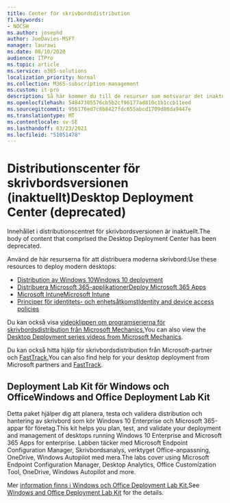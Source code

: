 ```yaml
---
title: Center för skrivbordsdistribution
f1.keywords:
- NOCSH
ms.author: josephd
author: JoeDavies-MSFT
manager: laurawi
ms.date: 08/10/2020
audience: ITPro
ms.topic: article
ms.service: o365-solutions
localization_priority: Normal
ms.collection: M365-subscription-management
ms.custom: it-pro
description: Så här kommer du till de resurser som motsvarar det inaktuella distributionscentret för skrivbordsversionen.
ms.openlocfilehash: 54847305576cb5b2cf96177ad810c1b1ccb11eed
ms.sourcegitcommit: 956176ed7c8b8427fdc655abcd1709d86da9447e
ms.translationtype: MT
ms.contentlocale: sv-SE
ms.lasthandoff: 03/23/2021
ms.locfileid: "51051478"
---
```

# <a name="desktop-deployment-center-deprecated"></a><span data-ttu-id="e2ea5-103">Distributionscenter för skrivbordsversionen (inaktuellt)</span><span class="sxs-lookup"><span data-stu-id="e2ea5-103">Desktop Deployment Center (deprecated)</span></span>

<span data-ttu-id="e2ea5-104">Innehållet i distributionscentret för skrivbordsversionen är inaktuellt.</span><span class="sxs-lookup"><span data-stu-id="e2ea5-104">The body of content that comprised the Desktop Deployment Center has been deprecated.</span></span> 

<span data-ttu-id="e2ea5-105">Använd de här resurserna för att distribuera moderna skrivbord:</span><span class="sxs-lookup"><span data-stu-id="e2ea5-105">Use these resources to deploy modern desktops:</span></span>

- [<span data-ttu-id="e2ea5-106">Distribution av Windows 10</span><span class="sxs-lookup"><span data-stu-id="e2ea5-106">Windows 10 deployment</span></span>](/windows/deployment/)
- [<span data-ttu-id="e2ea5-107">Distribuera Microsoft 365-applikationer</span><span class="sxs-lookup"><span data-stu-id="e2ea5-107">Deploy Microsoft 365 Apps</span></span>](/deployoffice/deployment-guide-microsoft-365-apps)
- [<span data-ttu-id="e2ea5-108">Microsoft Intune</span><span class="sxs-lookup"><span data-stu-id="e2ea5-108">Microsoft Intune</span></span>](/mem/intune/fundamentals/planning-guide)
- [<span data-ttu-id="e2ea5-109">Principer för identitets- och enhetsåtkomst</span><span class="sxs-lookup"><span data-stu-id="e2ea5-109">Identity and device access policies</span></span>](../security/defender-365-security/microsoft-365-policies-configurations.md)

<span data-ttu-id="e2ea5-110">Du kan också visa [videoklippen om programserierna för skrivbordsdistribution från Microsoft Mechanics.](https://www.aka.ms/watchhowtoshift)</span><span class="sxs-lookup"><span data-stu-id="e2ea5-110">You can also view the [Desktop Deployment series videos from Microsoft Mechanics](https://www.aka.ms/watchhowtoshift).</span></span>

<span data-ttu-id="e2ea5-111">Du kan också hitta hjälp för skrivbordsdistribution från Microsoft-partner och [FastTrack.](https://www.microsoft.com/fasttrack/microsoft-365)</span><span class="sxs-lookup"><span data-stu-id="e2ea5-111">You can also find help for your desktop deployment from Microsoft partners and [FastTrack](https://www.microsoft.com/fasttrack/microsoft-365).</span></span>

## <a name="windows-and-office-deployment-lab-kit"></a><span data-ttu-id="e2ea5-112">Deployment Lab Kit för Windows och Office</span><span class="sxs-lookup"><span data-stu-id="e2ea5-112">Windows and Office Deployment Lab Kit</span></span>

<span data-ttu-id="e2ea5-113">Detta paket hjälper dig att planera, testa och validera distribution och hantering av skrivbord som kör Windows 10 Enterprise och Microsoft 365-appar för företag.</span><span class="sxs-lookup"><span data-stu-id="e2ea5-113">This kit helps you plan, test, and validate your deployment and management of desktops running Windows 10 Enterprise and Microsoft 365 Apps for enterprise.</span></span> <span data-ttu-id="e2ea5-114">Labben täcker med Microsoft Endpoint Configuration Manager, Skrivbordsanalys, verktyget Office-anpassning, OneDrive, Windows Autopilot med mera.</span><span class="sxs-lookup"><span data-stu-id="e2ea5-114">The labs cover using Microsoft Endpoint Configuration Manager, Desktop Analytics, Office Customization Tool, OneDrive, Windows Autopilot and more.</span></span>

<span data-ttu-id="e2ea5-115">Mer [information finns i Windows och Office Deployment Lab Kit.](modern-desktop-deployment-and-management-lab.md)</span><span class="sxs-lookup"><span data-stu-id="e2ea5-115">See [Windows and Office Deployment Lab Kit](modern-desktop-deployment-and-management-lab.md) for the details.</span></span>